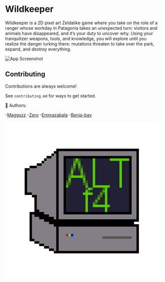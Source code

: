 
# Wildkeeper

Wildkeeper is a 2D pixel art Zeldalike game where you take on the role of a ranger whose workday in Patagonia takes an unexpected turn: visitors and animals have disappeared, and it’s your duty to uncover why. Using your tranquilizer weapons, tools, and knowledge, you will explore until you realize the danger lurking there: mutations threaten to take over the park, expand, and destroy everything.




![App Screenshot](https://images.unsplash.com/photo-1448375240586-882707db888b?q=80&w=1470&auto=format&fit=crop&ixlib=rb-4.0.3&ixid=M3wxMjA3fDB8MHxwaG90by1wYWdlfHx8fGVufDB8fHx8fA%3D%3D)


## Contributing

Contributions are always welcome!

See `contributing.md` for ways to get started.


👥 Authors:

-[Maggszz](https://github.com/Maggszz)
-[Zero](https://github.com/Zero10903)
-[Emmazabala](https://github.com/emmazabala)
-[Benja-bay](https://github.com/benja-bay)

![AltF4_Logo](Assets/Sprites/Logo/Altf4.png)

